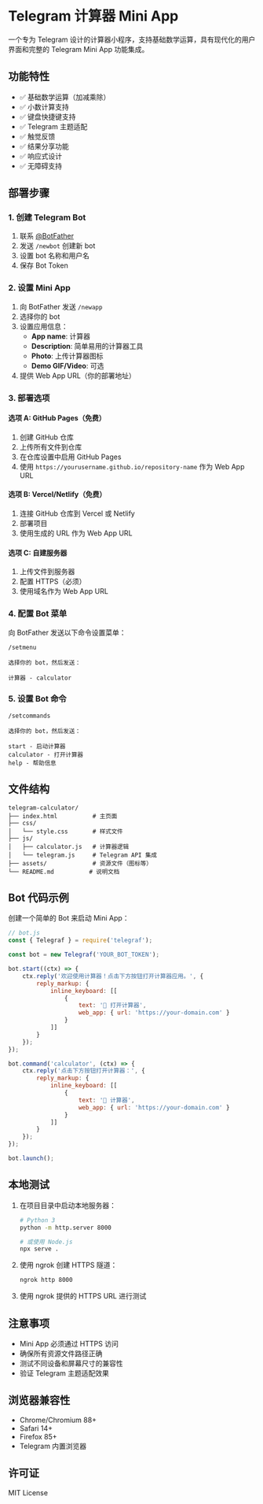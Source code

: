 # Telegram 计算器 Mini App

一个专为 Telegram 设计的计算器小程序，支持基础数学运算，具有现代化的用户界面和完整的 Telegram Mini App 功能集成。

## 功能特性

- ✅ 基础数学运算（加减乘除）
- ✅ 小数计算支持
- ✅ 键盘快捷键支持
- ✅ Telegram 主题适配
- ✅ 触觉反馈
- ✅ 结果分享功能
- ✅ 响应式设计
- ✅ 无障碍支持

## 部署步骤

### 1. 创建 Telegram Bot

1. 联系 [@BotFather](https://t.me/BotFather)
2. 发送 `/newbot` 创建新 bot
3. 设置 bot 名称和用户名
4. 保存 Bot Token

### 2. 设置 Mini App

1. 向 BotFather 发送 `/newapp`
2. 选择你的 bot
3. 设置应用信息：
   - **App name**: 计算器
   - **Description**: 简单易用的计算器工具
   - **Photo**: 上传计算器图标
   - **Demo GIF/Video**: 可选
4. 提供 Web App URL（你的部署地址）

### 3. 部署选项

#### 选项 A: GitHub Pages（免费）

1. 创建 GitHub 仓库
2. 上传所有文件到仓库
3. 在仓库设置中启用 GitHub Pages
4. 使用 `https://yourusername.github.io/repository-name` 作为 Web App URL

#### 选项 B: Vercel/Netlify（免费）

1. 连接 GitHub 仓库到 Vercel 或 Netlify
2. 部署项目
3. 使用生成的 URL 作为 Web App URL

#### 选项 C: 自建服务器

1. 上传文件到服务器
2. 配置 HTTPS（必须）
3. 使用域名作为 Web App URL

### 4. 配置 Bot 菜单

向 BotFather 发送以下命令设置菜单：

```
/setmenu

选择你的 bot，然后发送：

计算器 - calculator
```

### 5. 设置 Bot 命令

```
/setcommands

选择你的 bot，然后发送：

start - 启动计算器
calculator - 打开计算器
help - 帮助信息
```

## 文件结构

```
telegram-calculator/
├── index.html          # 主页面
├── css/
│   └── style.css       # 样式文件
├── js/
│   ├── calculator.js   # 计算器逻辑
│   └── telegram.js     # Telegram API 集成
├── assets/             # 资源文件（图标等）
└── README.md          # 说明文档
```

## Bot 代码示例

创建一个简单的 Bot 来启动 Mini App：

```javascript
// bot.js
const { Telegraf } = require('telegraf');

const bot = new Telegraf('YOUR_BOT_TOKEN');

bot.start((ctx) => {
    ctx.reply('欢迎使用计算器！点击下方按钮打开计算器应用。', {
        reply_markup: {
            inline_keyboard: [[
                {
                    text: '🧮 打开计算器',
                    web_app: { url: 'https://your-domain.com' }
                }
            ]]
        }
    });
});

bot.command('calculator', (ctx) => {
    ctx.reply('点击下方按钮打开计算器：', {
        reply_markup: {
            inline_keyboard: [[
                {
                    text: '🧮 计算器',
                    web_app: { url: 'https://your-domain.com' }
                }
            ]]
        }
    });
});

bot.launch();
```

## 本地测试

1. 在项目目录中启动本地服务器：
   ```bash
   # Python 3
   python -m http.server 8000
   
   # 或使用 Node.js
   npx serve .
   ```

2. 使用 ngrok 创建 HTTPS 隧道：
   ```bash
   ngrok http 8000
   ```

3. 使用 ngrok 提供的 HTTPS URL 进行测试

## 注意事项

- Mini App 必须通过 HTTPS 访问
- 确保所有资源文件路径正确
- 测试不同设备和屏幕尺寸的兼容性
- 验证 Telegram 主题适配效果

## 浏览器兼容性

- Chrome/Chromium 88+
- Safari 14+
- Firefox 85+
- Telegram 内置浏览器

## 许可证

MIT License
